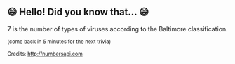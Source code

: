 ## 😄 Hello! Did you know that... 😄
7 is the number of types of viruses according to the Baltimore classification.

<sup>(come back in 5 minutes for the next trivia)</sup>


<sup>Credits: http://numbersapi.com</sup>
